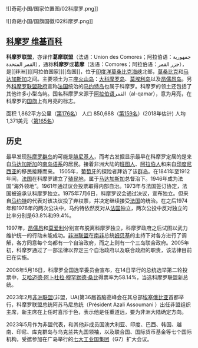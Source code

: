 
![[奇葩小国/国家位置图/02科摩罗.png]]

![[奇葩小国/国旗国徽/02科摩罗.png]]

## [科摩罗 维基百科](https://zh.wikipedia.org/wiki/%E8%91%9B%E6%91%A9)

**科摩罗联盟**，亦译作**葛摩联盟**（法语：Union des Comores；阿拉伯语：جمهورية القمر المتحدة‎），通称**科摩罗**或**葛摩**（法语：Comores；阿拉伯语：جزر القمر‎），是[[非洲]][[阿拉伯国家]][[岛国]]，位于[印度洋](https://zh.wikipedia.org/wiki/%E5%8D%B0%E5%BA%A6%E6%B4%8B "印度洋")[莫桑比克海峡](https://zh.wikipedia.org/wiki/%E8%8E%AB%E6%A1%91%E6%AF%94%E5%85%8B%E6%B5%B7%E5%B3%A1 "莫桑比克海峡")北部，[莫桑比克](https://zh.wikipedia.org/wiki/%E8%8E%AB%E6%A1%91%E6%AF%94%E5%85%8B "莫桑比克")和[马达加斯加](https://zh.wikipedia.org/wiki/%E9%A9%AC%E8%BE%BE%E5%8A%A0%E6%96%AF%E5%8A%A0 "马达加斯加")之间。主要领土为三座[火山岛](https://zh.wikipedia.org/wiki/%E7%81%AB%E5%B1%B1%E5%B2%9B "火山岛")：[大科摩罗岛](https://zh.wikipedia.org/wiki/%E5%A4%A7%E7%A7%91%E6%91%A9%E7%BD%97%E5%B2%9B "大科摩罗岛")、[莫埃利岛](https://zh.wikipedia.org/wiki/%E8%8E%AB%E5%9F%83%E5%88%A9%E5%B2%9B "莫埃利岛")以及[昂儒昂岛](https://zh.wikipedia.org/wiki/%E6%98%82%E5%84%92%E6%98%82%E5%B2%9B "昂儒昂岛")。另外[科摩罗联盟政府](https://zh.wikipedia.org/w/index.php?title=%E7%A7%91%E6%91%A9%E7%BD%97%E8%81%94%E7%9B%9F%E6%94%BF%E5%BA%9C&action=edit&redlink=1 "科摩罗联盟政府（页面不存在）")宣称[法国](https://zh.wikipedia.org/wiki/%E6%B3%95%E5%9B%BD "法国")统治的[马约特岛](https://zh.wikipedia.org/wiki/%E9%A9%AC%E7%BA%A6%E7%89%B9%E5%B2%9B "马约特岛")也属于科摩罗。科摩罗的领土还包括了其他许多小型岛屿。国名科摩罗来源于[阿拉伯语](https://zh.wikipedia.org/wiki/%E9%98%BF%E6%8B%89%E4%BC%AF%E8%AF%AD "阿拉伯语")القمر‎（al-qamar），意为月亮，在科摩罗的[国旗](https://zh.wikipedia.org/wiki/%E7%A7%91%E6%91%A9%E7%BD%97%E5%9B%BD%E6%97%97 "科摩罗国旗")上有月亮的标志。

面积 1,862平方公里（[第176名](https://zh.wikipedia.org/wiki/%E4%B8%96%E7%95%8C%E5%90%84%E5%9B%BD%E5%92%8C%E5%9C%B0%E5%8C%BA%E9%9D%A2%E7%A7%AF%E5%88%97%E8%A1%A8 "世界各国和地区面积列表")）
人口 850,688（[第159名](https://zh.wikipedia.org/wiki/%E5%90%84%E5%9B%BD%E5%AE%B6%E5%92%8C%E5%9C%B0%E5%8C%BA%E4%BA%BA%E5%8F%A3%E5%88%97%E8%A1%A8 "各国家和地区人口列表")）(2018年估计)
人均 1,371美元（[第165名](https://zh.wikipedia.org/wiki/%E5%90%84%E5%9B%BD%E4%BA%BA%E5%9D%87%E5%90%8D%E4%B9%89%E5%9B%BD%E5%86%85%E7%94%9F%E4%BA%A7%E6%80%BB%E5%80%BC%E5%88%97%E8%A1%A8 "各国人均名义国内生产总值列表")）

## 历史
最早发现[科摩罗群岛](https://zh.wikipedia.org/wiki/%E7%A7%91%E6%91%A9%E7%BD%97%E7%BE%A4%E5%B2%9B "科摩罗群岛")的可能是[腓尼基人](https://zh.wikipedia.org/wiki/%E8%85%93%E5%B0%BC%E5%9F%BA%E4%BA%BA "腓尼基人")，而考古发掘显示最早在科摩罗定居的是来自[马达加斯加](https://zh.wikipedia.org/wiki/%E9%A9%AC%E8%BE%BE%E5%8A%A0%E6%96%AF%E5%8A%A0 "马达加斯加")的[南岛语系](https://zh.wikipedia.org/wiki/%E5%8D%97%E5%B2%9B%E8%AF%AD%E7%B3%BB "南岛语系")的居民。接着非洲大陆的[班图人](https://zh.wikipedia.org/wiki/%E7%8F%AD%E5%9B%BE%E4%BA%BA "班图人")、[阿拉伯人](https://zh.wikipedia.org/wiki/%E9%98%BF%E6%8B%89%E4%BC%AF%E4%BA%BA "阿拉伯人")和来自[印度尼西亚](https://zh.wikipedia.org/wiki/%E5%8D%B0%E5%BA%A6%E5%B0%BC%E8%A5%BF%E4%BA%9A "印度尼西亚")的移民接踵而来。 1505年，[葡萄牙](https://zh.wikipedia.org/wiki/%E8%91%A1%E8%90%84%E7%89%99 "葡萄牙")的探险者拜访了该[群岛](https://zh.wikipedia.org/wiki/%E7%BE%A4%E5%B2%9B "群岛")。在1841年至1912年间，[法国](https://zh.wikipedia.org/wiki/%E6%B3%95%E5%9B%BD "法国")在科摩罗建立了[殖民地](https://zh.wikipedia.org/wiki/%E6%AE%96%E6%B0%91%E5%9C%B0 "殖民地")，属于[马达加斯加](https://zh.wikipedia.org/wiki/%E9%A9%AC%E8%BE%BE%E5%8A%A0%E6%96%AF%E5%8A%A0 "马达加斯加")总督治下。1946年成为法国“海外领地”。1961年通过议会投票取得内部自治。1973年与法国签订协定，法国被迫承认科摩罗独立。1975年7月6日，科摩罗议会通过决议，宣布独立。但来自[马约特](https://zh.wikipedia.org/wiki/%E9%A9%AC%E7%BA%A6%E7%89%B9 "马约特")的代表对该决议投了弃权票，并决定继续接受[法国](https://zh.wikipedia.org/wiki/%E6%B3%95%E5%9B%BD "法国")的统治。在之后1974年和1976年的两次公决中，马约特依然反对从[法国](https://zh.wikipedia.org/wiki/%E6%B3%95%E5%9B%BD "法国")独立，两次公投中反对独立的比率分别是63.8%和99.4%。

1997年，[昂儒昂](https://zh.wikipedia.org/wiki/%E6%98%82%E5%84%92%E6%98%82%E5%B2%9B "昂儒昂岛")和[莫爱利](https://zh.wikipedia.org/wiki/%E8%8E%AB%E6%84%9B%E5%88%A9%E5%B3%B6 "莫爱利岛")分别宣布脱离科摩罗独立，科摩罗政府之后试图以武力维护统一的行动未能成功。[非洲联盟](https://zh.wikipedia.org/wiki/%E9%9D%9E%E6%B4%B2%E8%81%94%E7%9B%9F "非洲联盟")在[南非](https://zh.wikipedia.org/wiki/%E5%8D%97%E9%9D%9E "南非")总统[姆贝基](https://zh.wikipedia.org/wiki/%E5%A7%86%E8%B2%9D%E5%9F%BA "姆贝基")的主持下对各方进行了调解，各方同意每个岛都有一个自治政府，而之上则有一个三岛联合政府。2005年初，科摩罗通过了一部法律以界定三个自治政府以及联合政府的职责，该法律目前已在实施。

2006年5月16日，科摩罗全国选举委员会宣布，在14日举行的总统选举第二轮投票中，[艾哈迈德·阿卜杜拉·穆罕默德·桑比](https://zh.wikipedia.org/wiki/%E8%89%BE%E5%93%88%E8%BF%88%E5%BE%B7%C2%B7%E9%98%BF%E5%8D%9C%E6%9D%9C%E6%8B%89%C2%B7%E7%A9%86%E7%BD%95%E9%BB%98%E5%BE%B7%C2%B7%E6%A1%91%E6%AF%94 "艾哈迈德·阿卜杜拉·穆罕默德·桑比")得票率为58.14%，当选科摩罗联盟新总统。

2023年2月[非洲联盟](https://zh.wikipedia.org/wiki/%E9%9D%9E%E6%B4%B2%E8%81%AF%E7%9B%9F "非洲联盟")(非盟，UA)第36届首脑高峰会在其总部[埃塞俄比亚](https://zh.wikipedia.org/wiki/%E5%9F%83%E5%A1%9E%E4%BF%84%E6%AF%94%E4%BA%9E "埃塞俄比亚")首都举行，科摩罗联盟总统阿苏马尼总统（Président Azali Assoumani ）出任非盟组织主席，新主席在上任时喜形于色，表示他是任重道远，要为非洲大陆确定方向。

2023年5月作为非盟代表，和其他非成员国澳大利亚、印度、巴西、韩国、越南、印尼、库克群岛与乌克兰共九国领袖，以及联合国、国际货币基金等七个国际机构，受邀参加在广岛举行的[七大工业国集团](https://zh.wikipedia.org/wiki/%E4%B8%83%E5%A4%A7%E5%B7%A5%E6%A5%AD%E5%9C%8B%E9%9B%86%E5%9C%98 "七大工业国集团")（G7）扩大会议。